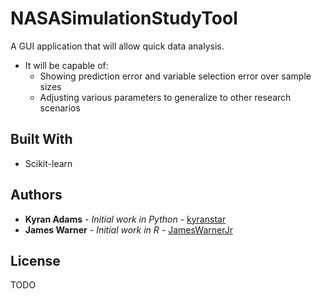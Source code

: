 # NASASimulationStudyTool

A GUI application that will allow quick data analysis.
* It will be capable of:
	* Showing prediction error and variable selection error over sample sizes
	* Adjusting various parameters to generalize to other research scenarios

## Built With

* Scikit-learn

## Authors

* **Kyran Adams** - *Initial work in Python* - [kyranstar](https://github.com/kyranstar)
* **James Warner** - *Initial work in R* - [JamesWarnerJr](https://github.com/JamesWarnerJr)

## License

TODO
